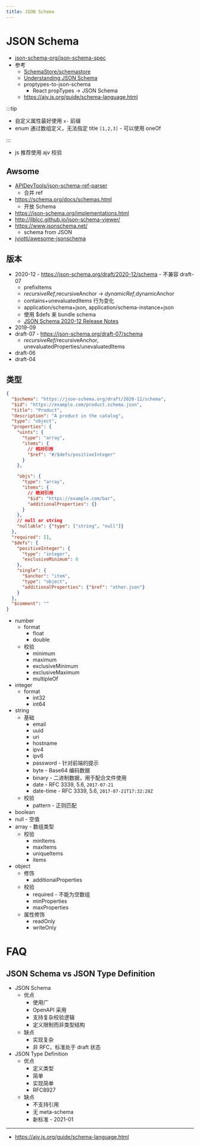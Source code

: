 ```yaml
---
title: JSON Schema
---
```


# JSON Schema

- [json-schema-org/json-schema-spec](https://github.com/json-schema-org/json-schema-spec)
- 参考
  - [SchemaStore/schemastore](https://github.com/SchemaStore/schemastore)
  - [Understanding JSON Schema](https://json-schema.org/understanding-json-schema/index.html)
  - proptypes-to-json-schema
    - React propTypes -> JSON Schema
  - https://ajv.js.org/guide/schema-language.html

:::tip

- 自定义属性最好使用 `x-` 前缀
- enum 通过数组定义，无法指定 title `[1,2,3]` - 可以使用 oneOf

:::

- js 推荐使用 ajv 校验

## Awsome

- [APIDevTools/json-schema-ref-parser](https://github.com/APIDevTools/json-schema-ref-parser)
  - 合并 ref
- https://schema.org/docs/schemas.html
  - 开放 Schema
- https://json-schema.org/implementations.html
- http://jlblcc.github.io/json-schema-viewer/
- https://www.jsonschema.net/
  - schema from JSON
- [jviotti/awesome-jsonschema](https://github.com/jviotti/awesome-jsonschema)

## 版本

- 2020-12 - https://json-schema.org/draft/2020-12/schema - 不兼容 draft-07
  - prefixItems
  - $recursiveRef,$recursiveAnchor -> $dynamicRef,$dynamicAnchor
  - contains+unevaluatedItems 行为变化
  - application/schema+json, application/schema-instance+json
  - 使用 $defs 来 bundle schema
  - [JSON Schema 2020-12 Release Notes](https://json-schema.org/draft/2020-12/release-notes.html)
- 2019-09
- draft-07 - https://json-schema.org/draft-07/schema
  - $recursiveRef/$recursiveAnchor, unevaluatedProperties/unevaluatedItems
- draft-06
- draft-04

## 类型

```json
{
  "$schema": "https://json-schema.org/draft/2020-12/schema",
  "$id": "https://example.com/product.schema.json",
  "title": "Product",
  "description": "A product in the catalog",
  "type": "object",
  "properties": {
    "uints": {
      "type": "array",
      "items": {
        // 相对引用
        "$ref": "#/$defs/positiveInteger"
      }
    },

    "objs": {
      "type": "array",
      "items": {
        // 绝对引用
        "$id": "https://example.com/bar",
        "additionalProperties": {}
      }
    },
    // null or string
    "nullable": {"type": ["string", "null"]}
  },
  "required": [],
  "$defs": {
    "positiveInteger": {
      "type": "integer",
      "exclusiveMinimum": 0
    },
    "single": {
      "$anchor": "item",
      "type": "object",
      "additionalProperties": {"$ref": "other.json"}
    }
  },
  "$comment": ""
}
```

- number
  - format
    - float
    - double
  - 校验
    - minimum
    - maximum
    - exclusiveMinimum
    - exclusiveMaximum
    - multipleOf
- integer
  - format
    - int32
    - int64
- string
  - 基础
    - email
    - uuid
    - uri
    - hostname
    - ipv4
    - ipv6
    - password - 针对前端的提示
    - byte - Base64 编码数据
    - binary - 二进制数据，用于配合文件使用
    - date - RFC 3339, 5.6, `2017-07-21`
    - date-time - RFC 3339, 5.6, `2017-07-21T17:32:28Z`
  - 校验
    - pattern - 正则匹配
- boolean
- null - 空值
- array - 数组类型
  - 校验
    - minItems
    - maxItems
    - uniqueItems
    - items
- object
  - 修饰
    - additionalProperties
  - 校验
    - required - 不能为空数组
    - minProperties
    - maxProperties
  - 属性修饰
    - readOnly
    - writeOnly

# FAQ

## JSON Schema vs JSON Type Definition

- JSON Schema
  - 优点
    - 使用广
    - OpenAPI 采用
    - 支持复杂校验逻辑
    - 定义限制而非类型结构
  - 缺点
    - 实现复杂
    - 非 RFC，标准处于 draft 状态
- JSON Type Definition
  - 优点
    - 定义类型
    - 简单
    - 实现简单
    - RFC8927
  - 缺点
    - 不支持引用
    - 无 meta-schema
    - 新标准 - 2021-01

---

- https://ajv.js.org/guide/schema-language.html
